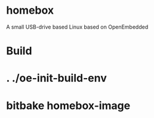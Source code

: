 homebox
=======

A small USB-drive based Linux based on OpenEmbedded

Build
=====

# . ./oe-init-build-env
# bitbake homebox-image

